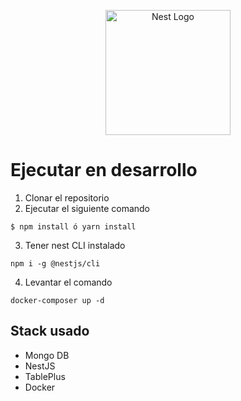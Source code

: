<p align="center">
  <a href="http://nestjs.com/" target="blank"><img src="https://nestjs.com/img/logo-small.svg" width="200" alt="Nest Logo" /></a>
</p>

# Ejecutar en desarrollo

1. Clonar el repositorio
2. Ejecutar el siguiente comando
```
$ npm install ó yarn install
```
3. Tener nest CLI instalado
```
npm i -g @nestjs/cli
```

4. Levantar el comando
```
docker-composer up -d
```

## Stack usado
* Mongo DB
* NestJS
* TablePlus
* Docker